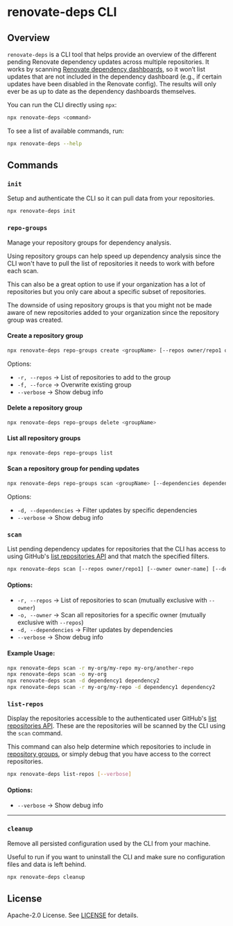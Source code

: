 # renovate-deps CLI

## Overview

`renovate-deps` is a CLI tool that helps provide an overview of the different pending Renovate dependency updates across multiple repositories. It works by scanning [Renovate dependency dashboards](https://docs.renovatebot.com/key-concepts/dashboard/), so it won’t list updates that are not included in the dependency dashboard (e.g., if certain updates have been disabled in the Renovate config). The results will only ever be as up to date as the dependency dashboards themselves.

You can run the CLI directly using `npx`:

```sh
npx renovate-deps <command>
```

To see a list of available commands, run:

```sh
npx renovate-deps --help
```

## Commands

### `init`

Setup and authenticate the CLI so it can pull data from your repositories.

```sh
npx renovate-deps init
```

### `repo-groups`

Manage your repository groups for dependency analysis.

Using repository groups can help speed up dependency analysis since the CLI won't have to pull the list of repositories it needs to work with before each scan.

This can also be a great option to use if your organization has a lot of repositories but you only care about a specific subset of repositories.

The downside of using repository groups is that you might not be made aware of new repositories added to your organization since the repository group was created.

#### Create a repository group

```sh
npx renovate-deps repo-groups create <groupName> [--repos owner/repo1 owner/repo2] [--force] [--verbose]
```

Options:

- `-r, --repos` → List of repositories to add to the group
- `-f, --force` → Overwrite existing group
- `--verbose` → Show debug info

#### Delete a repository group

```sh
npx renovate-deps repo-groups delete <groupName>
```

#### List all repository groups

```sh
npx renovate-deps repo-groups list
```

#### Scan a repository group for pending updates

```sh
npx renovate-deps repo-groups scan <groupName> [--dependencies dependency1 dependency2] [--verbose]
```

Options:

- `-d, --dependencies` → Filter updates by specific dependencies
- `--verbose` → Show debug info

### `scan`

List pending dependency updates for repositories that the CLI has access to using GitHub's [list repositories API](https://octokit.github.io/rest.js/v21/#repos-list-for-authenticated-user) and that match the specified filters.

```sh
npx renovate-deps scan [--repos owner/repo1] [--owner owner-name] [--dependencies dependency1 dependency2] [--verbose]
```

#### Options:

- `-r, --repos` → List of repositories to scan (mutually exclusive with `--owner`)
- `-o, --owner` → Scan all repositories for a specific owner (mutually exclusive with `--repos`)
- `-d, --dependencies` → Filter updates by dependencies
- `--verbose` → Show debug info

#### Example Usage:

```sh
npx renovate-deps scan -r my-org/my-repo my-org/another-repo
npx renovate-deps scan -o my-org
npx renovate-deps scan -d dependency1 dependency2
npx renovate-deps scan -r my-org/my-repo -d dependency1 dependency2
```

### `list-repos`

Display the repositories accessible to the authenticated user GitHub's [list repositories API](https://octokit.github.io/rest.js/v21/#repos-list-for-authenticated-user). These are the repositories will be scanned by the CLI using the `scan` command.

This command can also help determine which repositories to include in [repository groups](#repo-groups), or simply debug that you have access to the correct repositories.

```sh
npx renovate-deps list-repos [--verbose]
```

#### Options:

- `--verbose` → Show debug info

---

### `cleanup`

Remove all persisted configuration used by the CLI from your machine.

Useful to run if you want to uninstall the CLI and make sure no configuration files and data is left behind.

```sh
npx renovate-deps cleanup
```

## License

Apache-2.0 License. See [LICENSE](LICENSE) for details.
